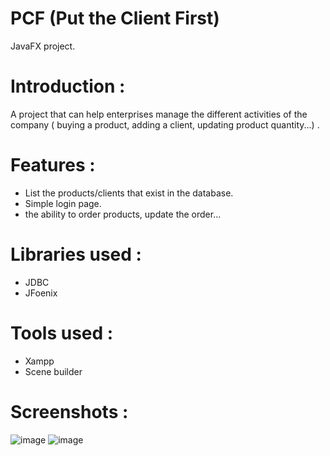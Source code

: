 # PCF (Put the Client First)
JavaFX project.
# Introduction :
A project that can help enterprises manage the different activities of the company ( buying a product, adding a client, updating product quantity...) .
# Features :
 - List the products/clients that exist in the database.
 - Simple login page.
 - the ability to order products, update the order...
   
# Libraries used :
 - JDBC
 - JFoenix

# Tools used :
 - Xampp
 - Scene builder

# Screenshots :

![image](https://user-images.githubusercontent.com/36177160/91657752-555a8100-eabb-11ea-846b-b77f05d2f4a8.png)
![image](https://user-images.githubusercontent.com/36177160/91657734-293f0000-eabb-11ea-9650-df8c27a0864b.png)
